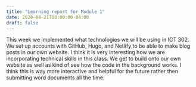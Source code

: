 ```yaml
---
title: "Learning report for Module 1"
date: 2020-08-21T00:00:00-04:00
draft: false
---
```


This week we implemented what technologies we will be using in ICT 302. We set up accounts with GitHub, Hugo, and Netlify to be able to make blog posts in our own website. I think it is very interesting how we are incorporating technical skills in this class. We get to build onto our own website as well as kind of see how the code in the background works. I think this is way more interactive and helpful for the future rather then submitting word documents all the time.

